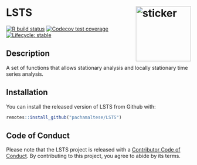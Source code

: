 # LSTS <img src="https://pacha.dev/LSTS/hexicon.svg" width=150 align="right" alt="sticker"/>

<!-- badges: start -->
[![R build status](https://github.com/pachamaltese/LSTS/workflows/R-CMD-check/badge.svg)](https://github.com/pachamaltese/LSTS/actions?workflow=R-CMD-check)
[![Codecov test coverage](https://codecov.io/gh/pachamaltese/LSTS/branch/master/graph/badge.svg)](https://codecov.io/gh/pachamaltese/LSTS?branch=master)
[![Lifecycle: stable](https://img.shields.io/badge/lifecycle-stable-brightgreen.svg)](https://lifecycle.r-lib.org/articles/stages.html#stable)
<!-- badges: end -->

## Description

A set of functions that allows stationary analysis and locally stationary time series analysis.

## Installation

You can install the released version of LSTS from Github with:

``` r
remotes::install_github("pachamaltese/LSTS")
```

## Code of Conduct
  
Please note that the LSTS project is released with a [Contributor Code of Conduct](https://contributor-covenant.org/version/2/0/CODE_OF_CONDUCT.html). By contributing to this project, you agree to abide by its terms.

